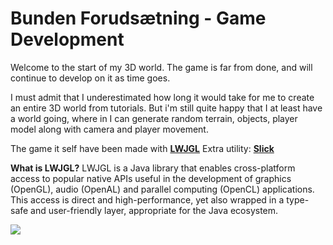 # Bunden Forudsætning - Game Development

Welcome to the start of my 3D world.
The game is far from done, and will continue to develop on it as time goes.

I must admit that I underestimated how long it would take for me to create an entire 3D world from tutorials.
But i'm still quite happy that I at least have a world going, where in I can generate random terrain, objects, player model along with camera and player movement.

The game it self have been made with <b>[LWJGL](https://www.lwjgl.org/)</b>
Extra utility: <b>[Slick](https://www.youtube.com/redirect?redir_token=VxeQj5i_7jjXQb_YsMGY3sjALnV8MTUxOTgzNzI0MEAxNTE5NzUwODQw&event=video_description&v=Jdkq-aSFEA0&q=http%3A%2F%2Fslick.ninjacave.com%2Fslick-util.jar)</b>

<b> What is LWJGL?</b>
LWJGL is a Java library that enables cross-platform access to popular native APIs useful in the development of graphics (OpenGL), audio (OpenAL) and parallel computing (OpenCL) applications. 
This access is direct and high-performance, yet also wrapped in a type-safe and user-friendly layer, appropriate for the Java ecosystem.


<img src="http://www.hva-nu.dk/wp-content/uploads/2014/04/logo_long_dk_sort_300dpi.jpg">
